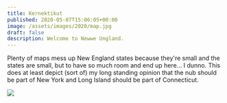 ```yaml
---
title: Kernektikut
published: 2020-05-07T15:06:05+00:00
image: /assets/images/2020/map.jpg
draft: false
description: Welcome to Newwe Ungland.
---
```


Plenty of maps mess up New England states because they're small and the states are small, but to have so much room and end up here... I dunno. This does at least depict (sort of) my long standing opinion that the nub should be part of New York and Long Island should be part of Connecticut.

![](/assets/images/2020/map.jpg)
